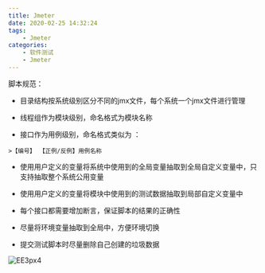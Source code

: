 ```yaml
---
title: Jmeter
date: 2020-02-25 14:32:24
tags:
    - Jmeter
categories:
    - 软件测试
    - Jmeter
---
```


脚本规范：

- 目录结构按系统级别区分不同的jmx文件，每个系统一个jmx文件进行管理

- 线程组作为模块级别，命名格式为模块名称

- 接口作为用例级别，命名格式类似为 ：
<!--more-->
    >【编号】 【正例/反例】用例名称

- 使用用户定义的变量将系统中使用到的全局变量抽取到全局自定义变量中，只支持抽取整个系统公用变量

- 使用用户定义的变量将模块中使用到的测试数据抽取到局部自定义变量中

- 每个接口都需要增加断言，保证脚本的结果的正确性

- 尽量将环境变量抽取到全局中，方便环境切换

- 提交测试脚本时尽量删除自己创建的垃圾数据

![EE3px4](https://upyun.oneone.life/uPic/EE3px4.jpg)